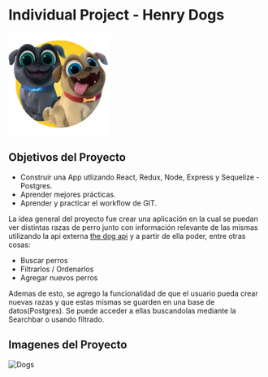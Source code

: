 

# Individual Project - Henry Dogs

<p align="left">
  <img height="200" src="./dog.png" />
</p>

## Objetivos del Proyecto

- Construir una App utlizando React, Redux, Node, Express y Sequelize - Postgres.
- Aprender mejores prácticas.
- Aprender y practicar el workflow de GIT.


La idea general del proyecto fue crear una aplicación en la cual se puedan ver distintas razas de perro junto con información relevante de las mismas utilizando la api externa [the dog api](https://thedogapi.com/) y a partir de ella poder, entre otras cosas:

  - Buscar perros
  - Filtrarlos / Ordenarlos
  - Agregar nuevos perros
  
Ademas de esto, se agrego la funcionalidad de que el usuario pueda crear nuevas razas y que estas mismas se guarden en una base de datos(Postgres). Se puede acceder a ellas buscandolas mediante la Searchbar o usando filtrado. 

## Imagenes del Proyecto
![Dogs](https://user-images.githubusercontent.com/88736487/152621579-9eb058fd-e901-43cb-a1da-b7b9e2151f88.png)
